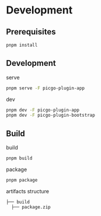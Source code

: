 # Development

## Prerequisites

```bash
pnpm install
```

## Development

serve

```bash
pnpm serve -F picgo-plugin-app
```

dev

```bash
pnpm dev -F picgo-plugin-app
pnpm dev -F picgo-plugin-bootstrap
```

## Build

build

```bash
pnpm build
```

package

```bash
pnpm package
```

artifacts structure

```
├── build
  ├── package.zip
```